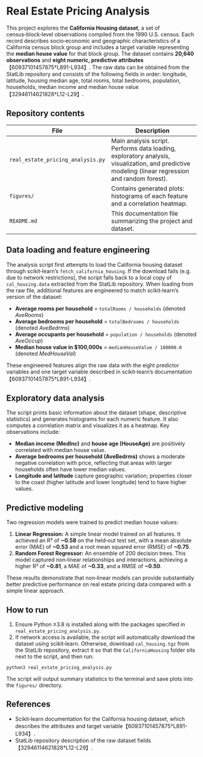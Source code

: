 # Real Estate Pricing Analysis

This project explores the **California Housing dataset**, a set of census‑block‑level observations compiled from the 1990 U.S. census.  Each record describes socio‑economic and geographic characteristics of a California census block group and includes a target variable representing the **median house value** for that block group.  The dataset contains **20,640 observations** and **eight numeric, predictive attributes**【60937101457875†L891-L934】.  The raw data can be obtained from the StatLib repository and consists of the following fields in order: longitude, latitude, housing median age, total rooms, total bedrooms, population, households, median income and median house value【32946114621828†L12-L29】.

## Repository contents

| File | Description |
|---|---|
| `real_estate_pricing_analysis.py` | Main analysis script.  Performs data loading, exploratory analysis, visualization, and predictive modeling (linear regression and random forest). |
| `figures/` | Contains generated plots: histograms of each feature and a correlation heatmap. |
| `README.md` | This documentation file summarizing the project and dataset. |

## Data loading and feature engineering

The analysis script first attempts to load the California housing dataset through scikit‑learn’s `fetch_california_housing`.  If the download fails (e.g. due to network restrictions), the script falls back to a local copy of `cal_housing.data` extracted from the StatLib repository.  When loading from the raw file, additional features are engineered to match scikit‑learn’s version of the dataset:

* **Average rooms per household** = `totalRooms / households` (denoted *AveRooms*)
* **Average bedrooms per household** = `totalBedrooms / households` (denoted *AveBedrms*)
* **Average occupants per household** = `population / households` (denoted *AveOccup*)
* **Median house value in $100,000s** = `medianHouseValue / 100000.0` (denoted *MedHouseVal*)

These engineered features align the raw data with the eight predictor variables and one target variable described in scikit‑learn’s documentation【60937101457875†L891-L934】.

## Exploratory data analysis

The script prints basic information about the dataset (shape, descriptive statistics) and generates histograms for each numeric feature.  It also computes a correlation matrix and visualizes it as a heatmap.  Key observations include:

* **Median income (MedInc)** and **house age (HouseAge)** are positively correlated with median house value.
* **Average bedrooms per household (AveBedrms)** shows a moderate negative correlation with price, reflecting that areas with larger households often have lower median values.
* **Longitude and latitude** capture geographic variation; properties closer to the coast (higher latitude and lower longitude) tend to have higher values.

## Predictive modeling

Two regression models were trained to predict median house values:

1. **Linear Regression:** A simple linear model trained on all features.  It achieved an R² of **~0.58** on the held‑out test set, with a mean absolute error (MAE) of **~0.53** and a root mean squared error (RMSE) of **~0.75**.
2. **Random Forest Regressor:** An ensemble of 200 decision trees.  This model captured non‑linear relationships and interactions, achieving a higher R² of **~0.81**, a MAE of **~0.33**, and a RMSE of **~0.50**.

These results demonstrate that non‑linear models can provide substantially better predictive performance on real estate pricing data compared with a simple linear approach.

## How to run

1. Ensure Python ≥3.8 is installed along with the packages specified in `real_estate_pricing_analysis.py`.
2. If network access is available, the script will automatically download the dataset using scikit‑learn.  Otherwise, download `cal_housing.tgz` from the StatLib repository, extract it so that the `CaliforniaHousing` folder sits next to the script, and then run:

```
python3 real_estate_pricing_analysis.py
```

The script will output summary statistics to the terminal and save plots into the `figures/` directory.

## References

* Scikit‑learn documentation for the California housing dataset, which describes the attributes and target variable【60937101457875†L891-L934】.
* StatLib repository description of the raw dataset fields【32946114621828†L12-L29】.

